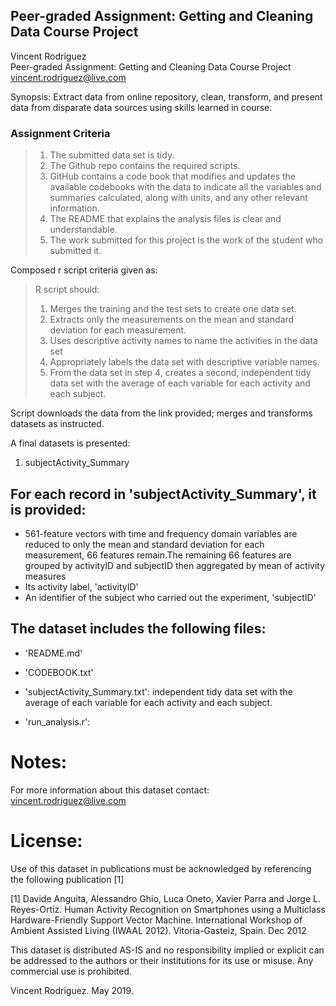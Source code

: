 ## Peer-graded Assignment: Getting and Cleaning Data Course Project
Vincent Rodriguez <br>
Peer-graded Assignment: Getting and Cleaning Data Course Project<br>
vincent.rodriguez@live.com

Synopsis: Extract data from online repository, clean, transform, and present data from disparate data sources using skills learned in course.

### Assignment Criteria
> 1. The submitted data set is tidy.
> 2. The Github repo contains the required scripts.
> 3. GitHub contains a code book that modifies and updates the available codebooks with the data to indicate all the variables and summaries calculated, along with units, and any other relevant information.
> 4. The README that explains the analysis files is clear and understandable.
> 5. The work submitted for this project is the work of the student who submitted it.

Composed r script criteria given as:

>R script should:
>1. Merges the training and the test sets to create one data set.
> 2. Extracts only the measurements on the mean and standard deviation for each measurement.
> 3. Uses descriptive activity names to name the activities in the data set
> 4. Appropriately labels the data set with descriptive variable names.
> 5. From the data set in step 4, creates a second, independent tidy data set with the average of each variable for each activity and each subject.

Script downloads the data from the link provided; merges and transforms datasets as instructed.  

A final datasets is presented:
1. subjectActivity_Summary 


For each record in 'subjectActivity_Summary', it is provided:
---
- 561-feature vectors with time and frequency domain variables are reduced to only the mean and standard deviation for each measurement, 66 features remain.The remaining 66 features are grouped by activityID and subjectID then aggregated by mean of activity measures
- Its activity label, 'activityID'
- An identifier of the subject who carried out the experiment, 'subjectID'

The dataset includes the following files:
---
- 'README.md'

- 'CODEBOOK.txt'

- 'subjectActivity_Summary.txt': independent tidy data set with the average of each variable for each activity and each subject.

- 'run_analysis.r': 


Notes: 
======

For more information about this dataset contact: vincent.rodriguez@live.com

License:
========
Use of this dataset in publications must be acknowledged by referencing the following publication [1] 

[1] Davide Anguita, Alessandro Ghio, Luca Oneto, Xavier Parra and Jorge L. Reyes-Ortiz. Human Activity Recognition on Smartphones using a Multiclass Hardware-Friendly Support Vector Machine. International Workshop of Ambient Assisted Living (IWAAL 2012). Vitoria-Gasteiz, Spain. Dec 2012

This dataset is distributed AS-IS and no responsibility implied or explicit can be addressed to the authors or their institutions for its use or misuse. Any commercial use is prohibited.

Vincent Rodriguez. May 2019.
